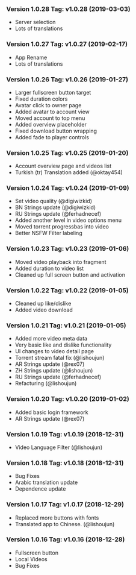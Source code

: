 ### Version 1.0.28 Tag: v1.0.28 (2019-03-03)
* Server selection
* Lots of translations

### Version 1.0.27 Tag: v1.0.27 (2019-02-17)
* App Rename
* Lots of translations

### Version 1.0.26 Tag: v1.0.26 (2019-01-27)
 * Larger fullscreen button target
 * Fixed duration colors
 * Avatar click to owner page
 * Added avatar to account view
 * Moved account to top menu 
 * Added overview placeholder
 * Fixed download button wrapping
 * Added fade to player controls

### Version 1.0.25 Tag: v1.0.25 (2019-01-20)
 * Account overview page and videos list
 * Turkish (tr) Translation added (@oktay454)

### Version 1.0.24 Tag: v1.0.24 (2019-01-09)
 * Set video quality (@digiwizkid)
 * BN Strings update (@digiwizkid)
 * RU Strings update (@ferhadnecef)
 * Added another level in video options menu
 * Moved torrent progressbas into video 
 * Better NSFW Filter labeling

### Version 1.0.23 Tag: v1.0.23 (2019-01-06)
 * Moved video playback into fragment
 * Added duration to video list
 * Cleaned up full screen button and activation

### Version 1.0.22 Tag: v1.0.22 (2019-01-05)
 * Cleaned up like/dislike
 * Added video download

### Version 1.0.21 Tag: v1.0.21 (2019-01-05)
 * Added more video meta data
 * Very basic like and dislike functionality
 * UI changes to video detail page
 * Torrent stream fatal fix (@lishoujun)
 * AR Strings update (@rex07)
 * ZH Strings update (@lishoujun)
 * RU Strings update (@ferhadnecef)
 * Refacturing (@lishoujun)

### Version 1.0.20 Tag: v1.0.20 (2019-01-02)
 * Added basic login framework
 * AR Strings update (@rex07)

### Version 1.0.19 Tag: v1.0.19 (2018-12-31)
 * Video Language Filter (@lishoujun)

### Version 1.0.18 Tag: v1.0.18 (2018-12-31)
 * Bug Fixes
 * Arabic translation update
 * Dependence update
 
### Version 1.0.17 Tag: v1.0.17 (2018-12-29)
 * Replaced more buttons with fonts
 * Translated app to Chinese. (@lishoujun)

### Version 1.0.16 Tag: v1.0.16 (2018-12-28)
 * Fullscreen button
 * Local Videos
 * Bug Fixes
